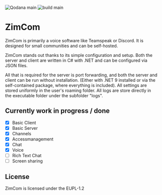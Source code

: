 ![Qodana main](https://git.cloud2.ltutte.de/leonzimmermann/ZimCom/actions/workflows/qodana_code_quality.yml/badge.svg?branch=main&event=push)
![build main](https://git.cloud2.ltutte.de/leonzimmermann/ZimCom/actions/workflows/build.yml/badge.svg?branch=main&event=push)

# ZimCom

ZimCom is primarily a voice software like Teamspeak or Discord. It is designed for small communities and can be self-hosted.

ZimCom stands out thanks to its simple configuration and setup. Both the server and client are written in C# with .NET and can be configured via JSON files.

All that is required for the server is port forwarding, and both the server and client can be run without installation. (Either with .NET 9 installed or via the self-contained package, where everything is included).
All settings are stored uniformly in the user's roaming folder.
All logs are store directly in the executable folder under the subfolder "logs".

## Currently work in progress / done

- [x] Basic Client
- [x] Basic Server
- [x] Channels
- [x] Accessmanagement
- [x] Chat
- [x] Voice
- [ ] Rich Text Chat
- [ ] Screen sharing

## License

ZimCom is licensed under the EUPL-1.2